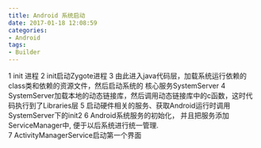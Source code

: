 ```yaml
---
title: Android 系统启动
date: 2017-01-18 12:08:59
categories:
- Android
tags:
- Builder
---
```


1 init 进程
2 init启动Zygote进程
3 由此进入java代码层，加载系统运行依赖的class类和依赖的资源文件，然后启动系统的
	核心服务SystemServer
4 SystemServer加载本地的动态链接库，然后调用动态链接库中的c函数，这时代码执行到了Libraries层
5 启动硬件相关的服务、获取Android运行时调用SystemServer下的init2
6 Android系统服务的初始化， 并且把服务添加ServiceManager中, 便于以后系统进行统一管理.  
7 ActivityManagerService启动第一个界面
